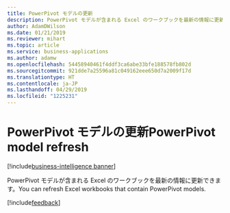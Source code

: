 ```yaml
---
title: PowerPivot モデルの更新
description: PowerPivot モデルが含まれる Excel のワークブックを最新の情報に更新できます。
author: AdamDWilson
ms.date: 01/21/2019
ms.reviewer: mihart
ms.topic: article
ms.service: business-applications
ms.author: adamw
ms.openlocfilehash: 54458940461f4ddf3ca6abe33bfe188578fb802d
ms.sourcegitcommit: 921dde7a25596a81c049162eee650d7a2009f17d
ms.translationtype: HT
ms.contentlocale: ja-JP
ms.lasthandoff: 04/29/2019
ms.locfileid: "1225231"
---
```

# <a name="powerpivot-model-refresh"></a><span data-ttu-id="45a7f-103">PowerPivot モデルの更新</span><span class="sxs-lookup"><span data-stu-id="45a7f-103">PowerPivot model refresh</span></span>
[!include[business-intelligence banner](../../includes/business-intelligence.md)]


<span data-ttu-id="45a7f-104">PowerPivot モデルが含まれる Excel のワークブックを最新の情報に更新できます。</span><span class="sxs-lookup"><span data-stu-id="45a7f-104">You can refresh Excel workbooks that contain PowerPivot models.</span></span>

[!include[feedback](../includes/report-server-feedback.md)]
